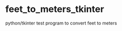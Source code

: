 feet_to_meters_tkinter
======================

python/tkinter test program to convert feet to meters
